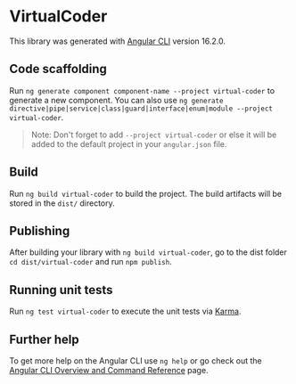 # VirtualCoder

This library was generated with [Angular CLI](https://github.com/angular/angular-cli) version 16.2.0.

## Code scaffolding

Run `ng generate component component-name --project virtual-coder` to generate a new component. You can also use `ng generate directive|pipe|service|class|guard|interface|enum|module --project virtual-coder`.
> Note: Don't forget to add `--project virtual-coder` or else it will be added to the default project in your `angular.json` file. 

## Build

Run `ng build virtual-coder` to build the project. The build artifacts will be stored in the `dist/` directory.

## Publishing

After building your library with `ng build virtual-coder`, go to the dist folder `cd dist/virtual-coder` and run `npm publish`.

## Running unit tests

Run `ng test virtual-coder` to execute the unit tests via [Karma](https://karma-runner.github.io).

## Further help

To get more help on the Angular CLI use `ng help` or go check out the [Angular CLI Overview and Command Reference](https://angular.io/cli) page.
